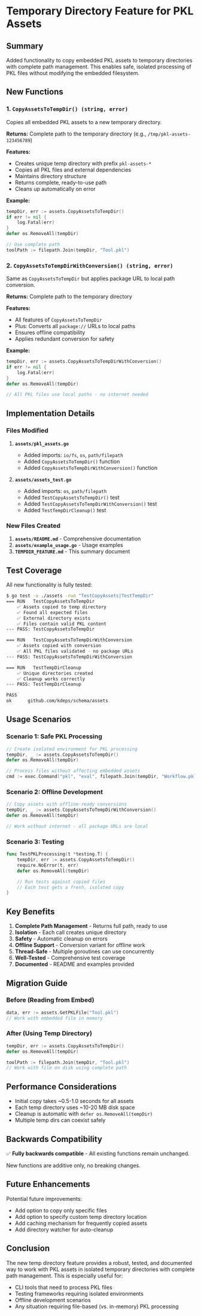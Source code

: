 # Temporary Directory Feature for PKL Assets

## Summary

Added functionality to copy embedded PKL assets to temporary directories with complete path management. This enables safe, isolated processing of PKL files without modifying the embedded filesystem.

## New Functions

### 1. `CopyAssetsToTempDir() (string, error)`

Copies all embedded PKL assets to a new temporary directory.

**Returns:** Complete path to the temporary directory (e.g., `/tmp/pkl-assets-123456789`)

**Features:**
- Creates unique temp directory with prefix `pkl-assets-*`
- Copies all PKL files and external dependencies
- Maintains directory structure
- Returns complete, ready-to-use path
- Cleans up automatically on error

**Example:**
```go
tempDir, err := assets.CopyAssetsToTempDir()
if err != nil {
    log.Fatal(err)
}
defer os.RemoveAll(tempDir)

// Use complete path
toolPath := filepath.Join(tempDir, "Tool.pkl")
```

### 2. `CopyAssetsToTempDirWithConversion() (string, error)`

Same as `CopyAssetsToTempDir` but applies package URL to local path conversion.

**Returns:** Complete path to the temporary directory

**Features:**
- All features of `CopyAssetsToTempDir`
- Plus: Converts all `package://` URLs to local paths
- Ensures offline compatibility
- Applies redundant conversion for safety

**Example:**
```go
tempDir, err := assets.CopyAssetsToTempDirWithConversion()
if err != nil {
    log.Fatal(err)
}
defer os.RemoveAll(tempDir)

// All PKL files use local paths - no internet needed
```

## Implementation Details

### Files Modified

1. **`assets/pkl_assets.go`**
   - Added imports: `io/fs`, `os`, `path/filepath`
   - Added `CopyAssetsToTempDir()` function
   - Added `CopyAssetsToTempDirWithConversion()` function

2. **`assets/assets_test.go`**
   - Added imports: `os`, `path/filepath`
   - Added `TestCopyAssetsToTempDir()` test
   - Added `TestCopyAssetsToTempDirWithConversion()` test
   - Added `TestTempDirCleanup()` test

### New Files Created

1. **`assets/README.md`** - Comprehensive documentation
2. **`assets/example_usage.go`** - Usage examples
3. **`TEMPDIR_FEATURE.md`** - This summary document

## Test Coverage

All new functionality is fully tested:

```bash
$ go test -v ./assets -run "TestCopyAssets|TestTempDir"
=== RUN   TestCopyAssetsToTempDir
    ✅ Assets copied to temp directory
    ✅ Found all expected files
    ✅ External directory exists
    ✅ Files contain valid PKL content
--- PASS: TestCopyAssetsToTempDir

=== RUN   TestCopyAssetsToTempDirWithConversion
    ✅ Assets copied with conversion
    ✅ All PKL files validated - no package URLs
--- PASS: TestCopyAssetsToTempDirWithConversion

=== RUN   TestTempDirCleanup
    ✅ Unique directories created
    ✅ Cleanup works correctly
--- PASS: TestTempDirCleanup

PASS
ok  	github.com/kdeps/schema/assets
```

## Usage Scenarios

### Scenario 1: Safe PKL Processing
```go
// Create isolated environment for PKL processing
tempDir, _ := assets.CopyAssetsToTempDir()
defer os.RemoveAll(tempDir)

// Process files without affecting embedded assets
cmd := exec.Command("pkl", "eval", filepath.Join(tempDir, "Workflow.pkl"))
```

### Scenario 2: Offline Development
```go
// Copy assets with offline-ready conversions
tempDir, _ := assets.CopyAssetsToTempDirWithConversion()
defer os.RemoveAll(tempDir)

// Work without internet - all package URLs are local
```

### Scenario 3: Testing
```go
func TestPKLProcessing(t *testing.T) {
    tempDir, err := assets.CopyAssetsToTempDir()
    require.NoError(t, err)
    defer os.RemoveAll(tempDir)

    // Run tests against copied files
    // Each test gets a fresh, isolated copy
}
```

## Key Benefits

1. **Complete Path Management** - Returns full path, ready to use
2. **Isolation** - Each call creates unique directory
3. **Safety** - Automatic cleanup on errors
4. **Offline Support** - Conversion variant for offline work
5. **Thread-Safe** - Multiple goroutines can use concurrently
6. **Well-Tested** - Comprehensive test coverage
7. **Documented** - README and examples provided

## Migration Guide

### Before (Reading from Embed)
```go
data, err := assets.GetPKLFile("Tool.pkl")
// Work with embedded file in memory
```

### After (Using Temp Directory)
```go
tempDir, err := assets.CopyAssetsToTempDir()
defer os.RemoveAll(tempDir)

toolPath := filepath.Join(tempDir, "Tool.pkl")
// Work with file on disk using complete path
```

## Performance Considerations

- Initial copy takes ~0.5-1.0 seconds for all assets
- Each temp directory uses ~10-20 MB disk space
- Cleanup is automatic with `defer os.RemoveAll(tempDir)`
- Multiple temp dirs can coexist safely

## Backwards Compatibility

✅ **Fully backwards compatible** - All existing functions remain unchanged.

New functions are additive only, no breaking changes.

## Future Enhancements

Potential future improvements:
- Add option to copy only specific files
- Add option to specify custom temp directory location
- Add caching mechanism for frequently copied assets
- Add directory watcher for auto-cleanup

## Conclusion

The new temp directory feature provides a robust, tested, and documented way to work with PKL assets in isolated temporary directories with complete path management. This is especially useful for:

- CLI tools that need to process PKL files
- Testing frameworks requiring isolated environments
- Offline development scenarios
- Any situation requiring file-based (vs. in-memory) PKL processing
